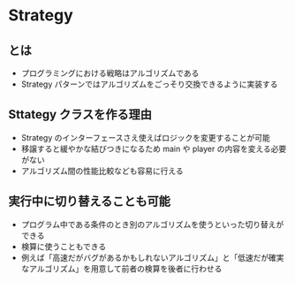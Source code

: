 # Strategy

## とは

- プログラミングにおける戦略はアルゴリズムである
- Strategy パターンではアルゴリズムをごっそり交換できるように実装する

## Sttategy クラスを作る理由

- Strategy のインターフェースさえ使えばロジックを変更することが可能
- 移譲すると緩やかな結びつきになるため main や player の内容を変える必要がない
- アルゴリズム間の性能比較なども容易に行える

## 実行中に切り替えることも可能

- プログラム中である条件のとき別のアルゴリズムを使うといった切り替えができる
- 検算に使うこともできる
- 例えば「高速だがバグがあるかもしれないアルゴリズム」と「低速だが確実なアルゴリズム」を用意して前者の検算を後者に行わせる